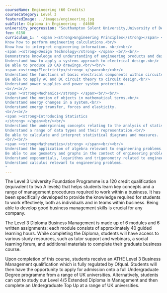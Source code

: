 ```yaml
---
courseName: Engineering (60 Credits)
courseCategory: Level 3
featuredImage: ../images/engineering.jpg
subTitle: Diploma in Engineering - £4600
university_progression: "Southampton Solent University,University of Derby,University of Lincoln,University of Central Lancashire (UCLan)"
fee: 6150
curriculum_1: " <span ><strong>Engineering Principles</strong></span> <br/><br/> Understand applications of SI units and measurement.<br/>
Know how to perform engineering calculations.<br/>
Know how to interpret engineering information. <br/><br/>
<span ><strong>Design Technology</strong> </span> <br/><br/>
Demonstrate knowledge and understanding of engineering products and design.<br/>
Understand how to apply a systems approach to electrical design.<br/>
Be able to produce 2D CAD drawings.<br/><br/>
<span ><strong>Electricity</strong> </span><br/><br/>
Understand the functions of basic electrical components within circuits.<br/>
Be able to apply AC and DC circuit theory to circuit design.<br/>
Understand power supplies and power system protection.
<br/><br/>
<span ><strong>Mechanics</strong> </span><br/><br/>
Understand the motion of objects in mathematical terms.<br/>
Understand energy changes in a system.<br/>
Understand energy transfer, forces and elasticity.
<br/><br/>
<span ><strong>Introducing Statistics
</strong> </span><br/><br/>
Understand the underpinning concepts relating to the analysis of statistics.<br/>
Understand a range of data types and their representation.<br/>
Be able to calculate and interpret statistical diagrams and measures.
<br/><br/>
<span ><strong>Mathematics</strong> </span><br/><br/>
Understand the application of algebra relevant to engineering problems.<br/>
Be able to use geometry and graphs in the context of engineering problems.<br/>
Understand exponentials, logarithms and trigonometry related to engineering problems.<br/>
Understand calculus relevant to engineering problems.
"
---
```

The Level 3 University Foundation Programme is a 120 credit qualification (equivalent to two A levels) that helps students learn key concepts and a range of management procedures required to work within a business. It has been specifically developed to provide the knowledge required for students to work effectively, both as individuals and in teams within business. Being able to develop good business management skills is crucial for any company.

The Level 3 Diploma Business Management is made up of 6 modules and 6 written assignments; each module consists of approximately 40 guided learning hours. While completing the Diploma, students will have access to various study resources, such as tutor support and webinars, a social learning forum, and additional materials to complete their graduate business course.

Upon completion of this course, students receive an ATHE Level 3 Business Management qualification which is fully regulated by Ofqual. Students will then have the opportunity to apply for admission onto a full Undergraduate Degree programme from a range of UK universities. Alternatively, students can opt to study our Level 4/5 Extended Diploma in Management and then complete an Undergraduate Top Up at a range of UK universities.